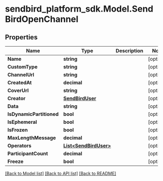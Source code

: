 
# sendbird_platform_sdk.Model.SendBirdOpenChannel

## Properties

Name | Type | Description | Notes
------------ | ------------- | ------------- | -------------
**Name** | **string** |  | [optional] 
**CustomType** | **string** |  | [optional] 
**ChannelUrl** | **string** |  | [optional] 
**CreatedAt** | **decimal** |  | [optional] 
**CoverUrl** | **string** |  | [optional] 
**Creator** | [**SendBirdUser**](SendBirdUser.md) |  | [optional] 
**Data** | **string** |  | [optional] 
**IsDynamicPartitioned** | **bool** |  | [optional] 
**IsEphemeral** | **bool** |  | [optional] 
**IsFrozen** | **bool** |  | [optional] 
**MaxLengthMessage** | **decimal** |  | [optional] 
**Operators** | [**List&lt;SendBirdUser&gt;**](SendBirdUser.md) |  | [optional] 
**ParticipantCount** | **decimal** |  | [optional] 
**Freeze** | **bool** |  | [optional] 

[[Back to Model list]](../README.md#documentation-for-models)
[[Back to API list]](../README.md#documentation-for-api-endpoints)
[[Back to README]](../README.md)

